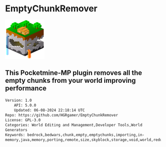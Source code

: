 # EmptyChunkRemover
<img src="https://raw.githubusercontent.com/HGRgamer/EmptyChunkRemover/f3540075f719fdb81ffe1a3d6374a29f79f8b6cb/icon.png" width="128" height="128" />

## This Pocketmine-MP plugin removes all the empty chunks from your world improving performance
```properties
Version: 1.0
    API: 5.0.0
    Updated: 06-08-2024 22:18:14 UTC
Repo: https://github.com/HGRgamer/EmptyChunkRemover
License: GPL-3.0
Categories: World Editing and Management,Developer Tools,World Generators
Keywords: bedrock,bedwars,chunk,empty,emptychunks,importing,in-memory,java,memory,porting,remote,size,skyblock,storage,void,world,reduce,lag
```